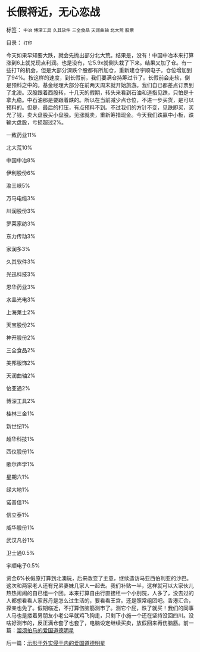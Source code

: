 # 长假将近，无心恋战

标签： `中冶` `博深工具` `久其软件` `三全食品` `天润曲轴` `北大荒` `股票` 

目录： `打印`

今天如果早知要大跌，就会先抛出部分北大荒。结果是，没有！中国中冶本来打算涨到6上就兑现点利润。也是没有，它5.9x就倒头栽了下来。结果又加了仓。有一些打T的机会，但是大部分深跌个股都有所加仓，重新建仓宇顺电子。仓位增加到了94%。按这样的速度，到长假前，我们要满仓持筹过节了。长假前会走软，倒是预料之中的。基金经理大部分在前两天周末就开始旅游。我们自已都差点订票到了北澳。汉股跟着西股转，十几天的假期，转头来看到石油和道指见跌，只怕是十拿九稳。中石油那是要跟着跌的。所以在当前减少点仓位，不进一步买货，是可以预料的。但是，最后的打压，有点预料不到。不过我们的方针不变，见跌即买，买光了钱，卖大盘股买小盘股。见涨就卖，重新筹措现金。今天我们跌赢中小板，跌输大盘股，亏损超过2%。

一致药业11%

北大荒10%

中国中冶8%

伊利股份6%

渝三峡5%

万马电缆3%

川润股份3%

罗莱家纺3%

东力传动3%

家润多3%

久其软件3%

光迅科技3%

恩华药业3%

水晶光电3%

上海莱士2%

天宝股份2%

神开股份2%

三全食品2%

美邦服饰2%

天润曲轴2%

怡亚通2%

博深工具2%

桂林三金1%

新世纪1%

超华科技1%

西仪股份1%

歌尔声学1%

星期六1%

绿大地1%

诺普信1%

信立泰1%

威华股份1%

武汉凡谷1%

卫士通0.5%

宇顺电子0.5%

资金6%长假原打算到北澳玩，后来改变了主意，继续造访马亚西伯利亚的沙巴。这次和两家老人还有兄弟妻妹几家人一起去。我们补贴一半，这样就可以大家伙儿热热闹闹的自已组一个团。本来打算自由行直接租一个小别院，人多了，没去过的人都想看看人家苏丹是怎么过生活的，要看看王宫。还是照常组团吧。香港汇合，探亲也免了。假期临近，不打算伤脑筋测市了。测它个屁，跌了就买！我们的同事人马也是搂着男朋友小老公早就鸡飞狗走，只剩下小施一个还在坚持没回四川。没啥好测市的，反正满仓套了也套了，电脑设定继续买卖，放假回来再伤脑筋。前一篇：[溜须拍马的爱国道德明星](../../../2009/9/27/溜须拍马的爱国道德明星.md)

后一篇：[示形于外实侵于内的爱国道德明星](../../../2009/9/28/示形于外实侵于内的爱国道德明星.md)